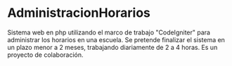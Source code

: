 # AdministracionHorarios
Sistema web en php utilizando el marco de trabajo "CodeIgniter" para administrar los horarios en una escuela.
Se pretende finalizar el sistema en un plazo menor a 2 meses, trabajando diariamente de 2 a 4 horas.
Es un proyecto de colaboración.
